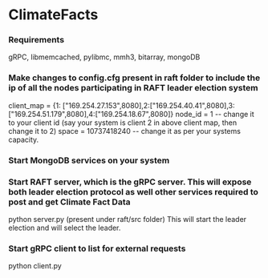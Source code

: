 # ClimateFacts

### Requirements ###
gRPC, libmemcached, pylibmc, mmh3, bitarray, mongoDB
### Make changes to config.cfg present in raft folder to include the ip of all the nodes participating in RAFT leader election system ###
client_map = {1: ["169.254.27.153",8080],2:["169.254.40.41",8080],3:["169.254.51.179",8080],4:["169.254.18.67",8080]}
node_id = 1 -- change it to your client id (say your system is client 2 in above client map, then change it to 2)
space = 10737418240 -- change it as per your systems capacity.


### Start MongoDB services on your system ###

### Start RAFT server, which is the gRPC server. This will expose both leader election protocol as well other services required to post and get Climate Fact Data ###

python server.py (present under raft/src folder)
This will start the leader election and will select the leader.

### Start gRPC client to list for external requests ###
python client.py

